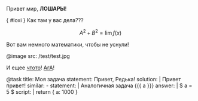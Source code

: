 Привет мир, **ЛОШАРЫ**!

{ #loxi }
Как там у вас дела???

$$ A^2 + B^2 = \lim f(x) $$

Вот вам немного математики, чтобы не уснули!

@image
    src: /test/test.jpg

И ещее [чтото](@direct|google.com)! [АгА](paragraph:loxid)!

@task
    title: Моя задача
    statement: Привет, Редька!
    solution: |
        Привет привет!
    similar:
        -   statement: |
                Аналогичная задача {{{ a }}}
            answer: |
                $ a = 5 $
            script: |
                return { a: 1000 }